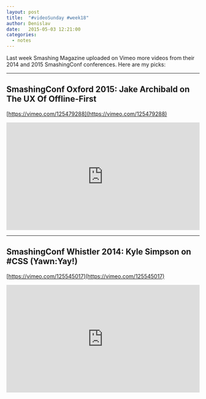 ```yaml
---
layout: post
title:  "#videoSunday #week18"
author: Denislav
date:   2015-05-03 12:21:00
categories: 
  - notes
---
```

Last week Smashing Magazine uploaded on Vimeo more videos from their 2014 and 2015 SmashingConf conferences.
Here are my picks:

---

## SmashingConf Oxford 2015: Jake Archibald on The UX Of Offline-First
[https://vimeo.com/125479288](https://vimeo.com/125479288)

<iframe src="https://player.vimeo.com/video/125479288" width="100%" height="281" frameborder="0" webkitallowfullscreen mozallowfullscreen allowfullscreen></iframe>

---

## SmashingConf Whistler 2014: Kyle Simpson on #CSS (Yawn:Yay!)
[https://vimeo.com/125545017](https://vimeo.com/125545017)

<iframe src="https://player.vimeo.com/video/125545017" width="100%" height="281" frameborder="0" webkitallowfullscreen mozallowfullscreen allowfullscreen></iframe>
